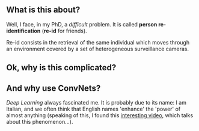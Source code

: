 ## What is this about?

Well, I face, in my PhD, a *difficult* problem. It is called **person re-identification** (**re-id** for friends).

Re-id consists in the retrieval of the same individual which moves through an environment covered by a set of heterogeneous surveillance cameras.

## Ok, why is this complicated?

## And why use ConvNets?

*Deep Learning* always fascinated me. It is probably due to its name: I am Italian, and we often think that English names 'enhance' the 'power' of almost anything (speaking of this, I found this [interesting video](https://youtu.be/Wr2YJoQeYsE), which talks about this phenomenon...).
